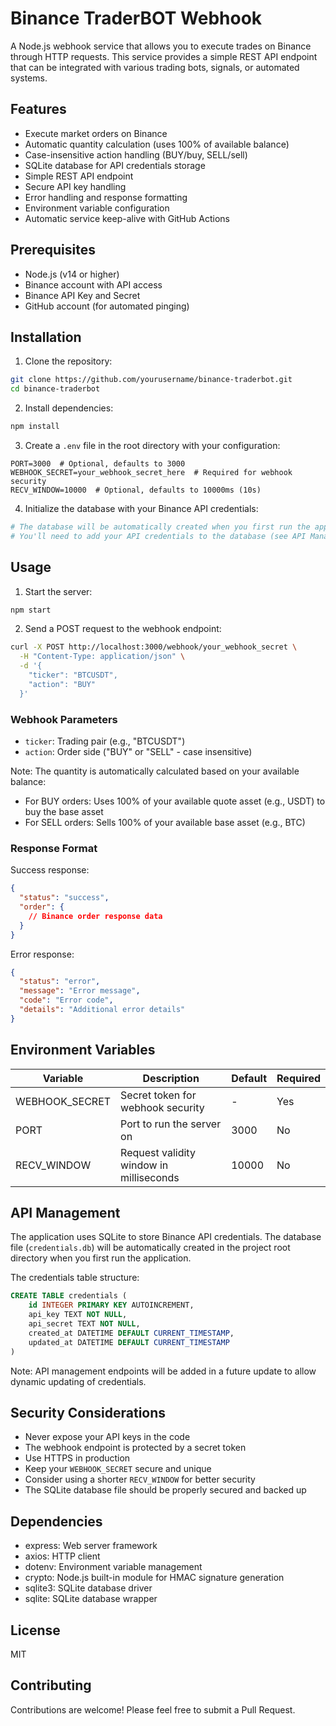 # Binance TraderBOT Webhook

A Node.js webhook service that allows you to execute trades on Binance through HTTP requests. This service provides a simple REST API endpoint that can be integrated with various trading bots, signals, or automated systems.

## Features

- Execute market orders on Binance
- Automatic quantity calculation (uses 100% of available balance)
- Case-insensitive action handling (BUY/buy, SELL/sell)
- SQLite database for API credentials storage
- Simple REST API endpoint
- Secure API key handling
- Error handling and response formatting
- Environment variable configuration
- Automatic service keep-alive with GitHub Actions

## Prerequisites

- Node.js (v14 or higher)
- Binance account with API access
- Binance API Key and Secret
- GitHub account (for automated pinging)

## Installation

1. Clone the repository:
```bash
git clone https://github.com/yourusername/binance-traderbot.git
cd binance-traderbot
```

2. Install dependencies:
```bash
npm install
```

3. Create a `.env` file in the root directory with your configuration:
```env
PORT=3000  # Optional, defaults to 3000
WEBHOOK_SECRET=your_webhook_secret_here  # Required for webhook security
RECV_WINDOW=10000  # Optional, defaults to 10000ms (10s)
```

4. Initialize the database with your Binance API credentials:
```bash
# The database will be automatically created when you first run the application
# You'll need to add your API credentials to the database (see API Management section)
```

## Usage

1. Start the server:
```bash
npm start
```

2. Send a POST request to the webhook endpoint:
```bash
curl -X POST http://localhost:3000/webhook/your_webhook_secret \
  -H "Content-Type: application/json" \
  -d '{
    "ticker": "BTCUSDT",
    "action": "BUY"
  }'
```

### Webhook Parameters

- `ticker`: Trading pair (e.g., "BTCUSDT")
- `action`: Order side ("BUY" or "SELL" - case insensitive)

Note: The quantity is automatically calculated based on your available balance:
- For BUY orders: Uses 100% of your available quote asset (e.g., USDT) to buy the base asset
- For SELL orders: Sells 100% of your available base asset (e.g., BTC)

### Response Format

Success response:
```json
{
  "status": "success",
  "order": {
    // Binance order response data
  }
}
```

Error response:
```json
{
  "status": "error",
  "message": "Error message",
  "code": "Error code",
  "details": "Additional error details"
}
```

## Environment Variables

| Variable | Description | Default | Required |
|----------|-------------|---------|----------|
| WEBHOOK_SECRET | Secret token for webhook security | - | Yes |
| PORT | Port to run the server on | 3000 | No |
| RECV_WINDOW | Request validity window in milliseconds | 10000 | No |

## API Management

The application uses SQLite to store Binance API credentials. The database file (`credentials.db`) will be automatically created in the project root directory when you first run the application.

The credentials table structure:
```sql
CREATE TABLE credentials (
    id INTEGER PRIMARY KEY AUTOINCREMENT,
    api_key TEXT NOT NULL,
    api_secret TEXT NOT NULL,
    created_at DATETIME DEFAULT CURRENT_TIMESTAMP,
    updated_at DATETIME DEFAULT CURRENT_TIMESTAMP
)
```

Note: API management endpoints will be added in a future update to allow dynamic updating of credentials.

## Security Considerations

- Never expose your API keys in the code
- The webhook endpoint is protected by a secret token
- Use HTTPS in production
- Keep your `WEBHOOK_SECRET` secure and unique
- Consider using a shorter `RECV_WINDOW` for better security
- The SQLite database file should be properly secured and backed up

## Dependencies

- express: Web server framework
- axios: HTTP client
- dotenv: Environment variable management
- crypto: Node.js built-in module for HMAC signature generation
- sqlite3: SQLite database driver
- sqlite: SQLite database wrapper

## License

MIT

## Contributing

Contributions are welcome! Please feel free to submit a Pull Request. 